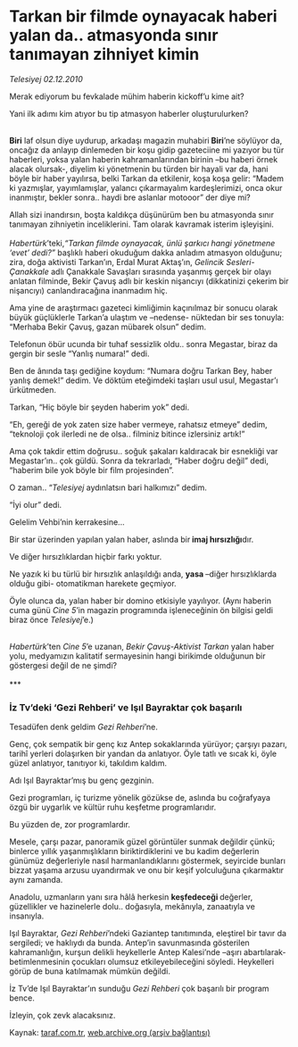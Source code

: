 # Tarkan bir filmde oynayacak haberi yalan da.. atmasyonda sınır tanımayan zihniyet kimin 

*Telesiyej 02.12.2010*

<div class="yazi"><p>Merak ediyorum bu fevkalade mühim haberin kickoff’u kime ait?</p>
<p>Yani ilk adımı kim atıyor bu tip atmasyon haberler oluşturulurken?</p>
<p><b><br/>Biri</b> laf olsun diye uydurup, arkadaşı magazin muhabiri<b> Biri</b>’ne söylüyor da, oncağız da anlayıp dinlemeden bir koşu gidip gazeteciine mi yazıyor bu tür haberleri, yoksa yalan haberin kahramanlarından birinin –bu haberi örnek alacak olursak-, diyelim ki yönetmenin bu türden bir hayali var da, hani böyle bir haber yayılırsa, belki Tarkan da etkilenir, koşa koşa gelir: “Madem ki yazmışlar, yayımlamışlar, yalancı çıkarmayalım kardeşlerimizi, onca okur inanmıştır, bekler sonra.. haydi bre aslanlar motooor” der diye mi?</p>
<p>Allah sizi inandırsın, boşta kaldıkça düşünürüm ben bu atmasyonda sınır tanımayan zihniyetin inceliklerini. Tam olarak kavramak isterim işleyişini. <br/><br/><i>Habertürk</i>’teki,<i>“Tarkan filmde oynayacak, ünlü şarkıcı hangi yönetmene ‘evet’ dedi?”</i> başlıklı haberi okuduğum dakka anladım atmasyon olduğunu; zira, doğa aktivisti Tarkan’ın, Erdal Murat Aktaş’ın,<i> Gelincik Sesleri-Çanakkale</i> adlı Çanakkale Savaşları sırasında yaşanmış gerçek bir olayı anlatan filminde, Bekir Çavuş adlı bir keskin nişancıyı (dikkatinizi çekerim bir nişancıyı) canlandıracağına inanmadım hiç. </p>
<p>Ama yine de araştırmacı gazeteci kimliğimin kaçınılmaz bir sonucu olarak büyük güçlüklerle Tarkan’a ulaştım ve –nedense- nüktedan bir ses tonuyla: “Merhaba Bekir Çavuş, gazan mübarek olsun” dedim.</p>
<p>Telefonun öbür ucunda bir tuhaf sessizlik oldu.. sonra Megastar, biraz da gergin bir sesle “Yanlış numara!” dedi.</p>
<p>Ben de ânında taşı gediğine koydum: “Numara doğru Tarkan Bey, haber yanlış demek!” dedim. Ve döktüm eteğimdeki taşları usul usul, Megastar’ı ürkütmeden.</p>
<p>Tarkan, “Hiç böyle bir şeyden haberim yok” dedi. </p>
<p>“Eh, gereği de yok zaten size haber vermeye, rahatsız etmeye” dedim, “teknoloji çok ilerledi ne de olsa.. filminiz bitince izlersiniz artık!” </p>
<p>Ama çok takdir ettim doğrusu.. soğuk şakaları kaldıracak bir esnekliği var Megastar’ın.. çok güldü. Sonra da tekrarladı, “Haber doğru değil” dedi, “haberim bile yok böyle bir film projesinden”. </p>
<p>O zaman.. “<i>Telesiyej</i> aydınlatsın bari halkımızı” dedim. </p>
<p>“İyi olur” dedi.</p>
<p>Gelelim Vehbi’nin kerrakesine…</p>
<p>Bir star üzerinden yapılan yalan haber, aslında bir<b> imaj hırsızlığı</b>dır.</p>
<p>Ve diğer hırsızlıklardan hiçbir farkı yoktur.</p>
<p>Ne yazık ki bu türlü bir hırsızlık anlaşıldığı anda, <b>yasa </b>–diğer hırsızlıklarda olduğu gibi- otomatikman harekete geçmiyor. </p>
<p>Öyle olunca da, yalan haber bir domino etkisiyle yayılıyor. (Aynı haberin cuma günü <i>Cine 5</i>’in magazin programında işleneceğinin ön bilgisi geldi biraz önce <i>Telesiyej</i>’e.) </p>
<p><i><br/>Habertürk</i>’ten <i>Cine 5</i>’e uzanan, <i>Bekir Çavuş-Aktivist Tarkan</i> yalan haber yolu, medyamızın kalitatif sermayesinin hangi birikimde olduğunun bir göstergesi değil de ne şimdi?<br/><br/>***</p>
<h3>İz Tv’deki ‘Gezi Rehberi’ ve Işıl Bayraktar çok başarılı</h3>
<p>Tesadüfen denk geldim <i>Gezi Rehberi</i>’ne.</p>
<p>Genç, çok sempatik bir genç kız Antep sokaklarında yürüyor; çarşıyı pazarı, tarihî yerleri dolaşırken bir yandan da anlatıyor. Öyle tatlı ve sıcak ki, öyle güzel anlatıyor, tanıtıyor ki, takıldım kaldım.</p>
<p>Adı Işıl Bayraktar’mış bu genç gezginin.</p>
<p>Gezi programları, iç turizme yönelik gözükse de, aslında bu coğrafyaya özgü bir uygarlık ve kültür ruhu keşfetme programlarıdır. </p>
<p>Bu yüzden de, zor programlardır. </p>
<p>Mesele, çarşı pazar, panoramik güzel görüntüler sunmak değildir çünkü; binlerce yıllık yaşanmışlıkların biriktirdiklerini ve bu kadim değerlerin günümüz değerleriyle nasıl harmanlandıklarını göstermek, seyircide bunları bizzat yaşama arzusu uyandırmak ve onu bir keşif yolculuğuna çıkarmaktır aynı zamanda.</p>
<p>Anadolu, uzmanların yanı sıra hâlâ herkesin <b>keşfedeceği </b>değerler, güzellikler ve hazinelerle dolu.. doğasıyla, mekânıyla, zanaatıyla ve insanıyla.</p>
<p>Işıl Bayraktar, <i>Gezi Rehberi</i>’ndeki Gaziantep tanıtımında, eleştirel bir tavır da sergiledi; ve haklıydı da bunda. Antep’in savunmasında gösterilen kahramanlığın, kurşun delikli heykellerle Antep Kalesi’nde –aşırı abartılarak- betimlenmesinin çocukları olumsuz etkileyebileceğini söyledi. Heykelleri görüp de buna katılmamak mümkün değildi.</p>
<p>İz Tv’de Işıl Bayraktar’ın sunduğu <i>Gezi Rehberi</i> çok başarılı bir program bence.</p>
<p>İzleyin, çok zevk alacaksınız.</p></div>

Kaynak: [taraf.com.tr](http://www.taraf.com.tr:80/telesiyej/makale-tarkan-bir-filmde-oynayacak-haberi-yalan-da.htm), [web.archive.org (arşiv bağlantısı)](http://web.archive.org/web/20101204120848/http://www.taraf.com.tr:80/telesiyej/makale-tarkan-bir-filmde-oynayacak-haberi-yalan-da.htm)
